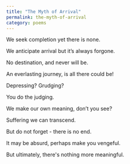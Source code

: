```yaml
---
title: "The Myth of Arrival"
permalink: the-myth-of-arrival
category: poems
---
```


We seek completion yet there is none.

We anticipate arrival but it’s always forgone.

No destination, and never will be.

An everlasting journey, is all there could be!

Depressing? Grudging?

You do the judging.

We make our own meaning, don’t you see?

Suffering we can transcend.

But do not forget - there is no end.

It may be absurd, perhaps make you vengeful.

But ultimately, there's nothing more meaningful.
